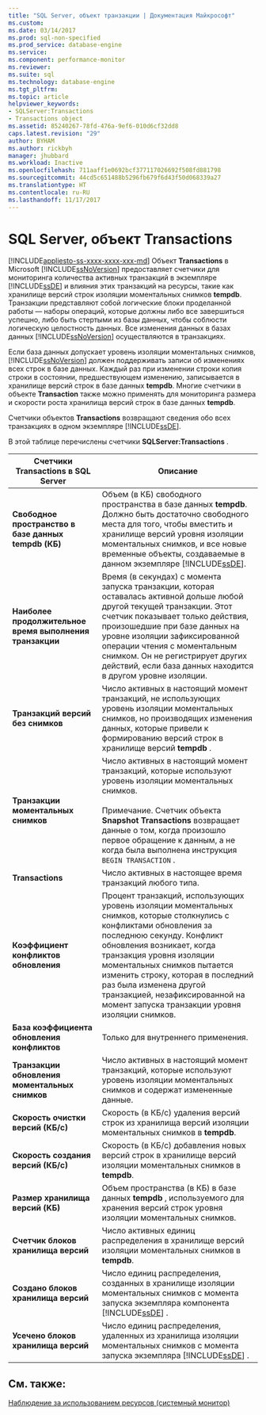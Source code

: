 ```yaml
---
title: "SQL Server, объект транзакции | Документация Майкрософт"
ms.custom: 
ms.date: 03/14/2017
ms.prod: sql-non-specified
ms.prod_service: database-engine
ms.service: 
ms.component: performance-monitor
ms.reviewer: 
ms.suite: sql
ms.technology: database-engine
ms.tgt_pltfrm: 
ms.topic: article
helpviewer_keywords:
- SQLServer:Transactions
- Transactions object
ms.assetid: 85240267-78fd-476a-9ef6-010d6cf32dd8
caps.latest.revision: "29"
author: BYHAM
ms.author: rickbyh
manager: jhubbard
ms.workload: Inactive
ms.openlocfilehash: 711aaff1e0692bcf377117026692f508fd881798
ms.sourcegitcommit: 44cd5c651488b5296fb679f6d43f50d068339a27
ms.translationtype: HT
ms.contentlocale: ru-RU
ms.lasthandoff: 11/17/2017
---
```

# <a name="sql-server-transactions-object"></a>SQL Server, объект Transactions
[!INCLUDE[appliesto-ss-xxxx-xxxx-xxx-md](../../includes/appliesto-ss-xxxx-xxxx-xxx-md.md)] Объект **Transactions** в Microsoft [!INCLUDE[ssNoVersion](../../includes/ssnoversion-md.md)] предоставляет счетчики для мониторинга количества активных транзакций в экземпляре [!INCLUDE[ssDE](../../includes/ssde-md.md)] и влияния этих транзакций на ресурсы, такие как хранилище версий строк изоляции моментальных снимков **tempdb**. Транзакции представляют собой логические блоки проделанной работы — наборы операций, которые должны либо все завершиться успешно, либо быть стертыми из базы данных, чтобы соблюсти логическую целостность данных. Все изменения данных в базах данных [!INCLUDE[ssNoVersion](../../includes/ssnoversion-md.md)] осуществляются в транзакциях.  
  
 Если база данных допускает уровень изоляции моментальных снимков, [!INCLUDE[ssNoVersion](../../includes/ssnoversion-md.md)] должен поддерживать записи об изменениях всех строк в базе данных. Каждый раз при изменении строки копия строки в состоянии, предшествующем изменению, записывается в хранилище версий строк в базе данных **tempdb**. Многие счетчики в объекте **Transaction** также можно применять для мониторинга размера и скорости роста хранилища версий строк в базе данных **tempdb**.  
  
 Счетчики объектов **Transactions** возвращают сведения обо всех транзакциях в одном экземпляре [!INCLUDE[ssDE](../../includes/ssde-md.md)].  
  
 В этой таблице перечислены счетчики **SQLServer:Transactions** .  
  
|Счетчики Transactions в SQL Server|Описание|  
|--------------------------------------|-----------------|  
|**Свободное пространство в базе данных tempdb (КБ)**|Объем (в КБ) свободного пространства в базе данных **tempdb**. Должно быть достаточно свободного места для того, чтобы вместить и хранилище версий уровня изоляции моментальных снимков, и все новые временные объекты, создаваемые в данном экземпляре [!INCLUDE[ssDE](../../includes/ssde-md.md)].|  
|**Наиболее продолжительное время выполнения транзакции**|Время (в секундах) с момента запуска транзакции, которая оставалась активной дольше любой другой текущей транзакции. Этот счетчик показывает только действия, произошедшие при базе данных на уровне изоляции зафиксированной операции чтения с моментальным снимком. Он не регистрирует других действий, если база данных находится в другом уровне изоляции.|  
|**Транзакций версий без снимков**|Число активных в настоящий момент транзакций, не использующих уровень изоляции моментальных снимков, но производящих изменения данных, которые привели к формированию версий строк в хранилище версий **tempdb** .|  
|**Транзакции моментальных снимков**|Число активных в настоящий момент транзакций, которые используют уровень изоляции моментальных снимков.<br /><br /> Примечание. Счетчик объекта **Snapshot Transactions** возвращает данные о том, когда произошло первое обращение к данным, а не когда была выполнена инструкция `BEGIN TRANSACTION` .|  
|**Transactions**|Число активных в настоящее время транзакций любого типа.|  
|**Коэффициент конфликтов обновления**|Процент транзакций, использующих уровень изоляции моментальных снимков, которые столкнулись с конфликтами обновления за последнюю секунду. Конфликт обновления возникает, когда транзакция уровня изоляции моментальных снимков пытается изменить строку, которая в последний раз была изменена другой транзакцией, незафиксированной на момент запуска транзакции уровня изоляции снимков.|  
|**База коэффициента обновления конфликтов**|Только для внутреннего применения.|
|**Транзакции обновления моментальных снимков**|Число активных в настоящий момент транзакций, которые используют уровень изоляции моментальных снимков и содержат измененные данные.|  
|**Скорость очистки версий (КБ/с)**|Скорость (в КБ/с) удаления версий строк из хранилища версий изоляции моментальных снимков в **tempdb**.|  
|**Скорость создания версий (КБ/с)**|Скорость (в КБ/с) добавления новых версий строк в хранилище версий изоляции моментальных снимков в **tempdb**.|  
|**Размер хранилища версий (KБ)**|Объем пространства (в КБ) в базе данных **tempdb** , используемого для хранения версий строк уровня изоляции моментальных снимков.|  
|**Счетчик блоков хранилища версий**|Число активных единиц распределения в хранилище версий изоляции моментальных снимков в **tempdb**.|  
|**Создано блоков хранилища версий**|Число единиц распределения, созданных в хранилище изоляции моментальных снимков с момента запуска экземпляра компонента [!INCLUDE[ssDE](../../includes/ssde-md.md)] .|  
|**Усечено блоков хранилища версий**|Число единиц распределения, удаленных из хранилища изоляции моментальных снимков с момента запуска экземпляра [!INCLUDE[ssDE](../../includes/ssde-md.md)] .|  
  
## <a name="see-also"></a>См. также:  
 [Наблюдение за использованием ресурсов (системный монитор)](../../relational-databases/performance-monitor/monitor-resource-usage-system-monitor.md)  
  
  
